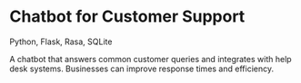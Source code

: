 # Chatbot for Customer Support
Python, Flask, Rasa, SQLite

A chatbot that answers common customer queries and integrates with help desk systems. Businesses can improve response times and efficiency.
